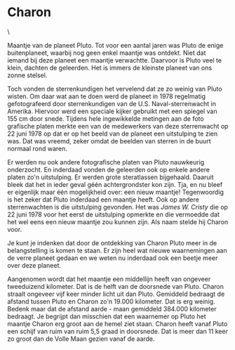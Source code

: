 # Charon

\

Maantje van de planeet Pluto. Tot voor een aantal jaren was Pluto de
enige buitenplaneet, waarbij nog geen enkel maantje was ontdekt. Niet
dat iemand bij deze planeet een maantje verwachtte. Daarvoor is Pluto
veel te klein, dachten de geleerden. Het is immers de kleinste planeet
van ons zonne stelsel.

Toch vonden de sterrenkundigen het vervelend dat ze zo weinig van Pluto
wisten. Om daar wat aan te doen werd de planeet in 1978 regelmatig
gefotografeerd door sterrenkundigen van de U.S. Naval-sterrenwacht in
Amerika. Hiervoor werd een speciale kijker gebruikt met een spiegel van
155 cm door snede. Tijdens hele ingewikkelde metingen aan de foto
grafische platen merkte een van de medewerkers van deze sterrenwacht op
22 juni 1978 op dat er op het beeld van de planeet een uitstulping te
zien was. Dat was vreemd, zeker omdat de beelden van sterren in de buurt
normaal rond waren.

Er werden nu ook andere fotografische platen van Pluto nauwkeurig
onderzocht. En inderdaad vonden de geleerden ook op enkele andere platen
zo\'n uitstulping. Er werden grote steratlassen bijgehaald. Daaruit
bleek dat het in ieder geval géén achtergrondster kon zijn. Tja, en nu
bleef er eigenlijk maar één mogelijkheid over: een nieuw maantje!
Tegenwoordig is het zeker dat Pluto inderdaad een maantje heeft. Ook op
andere sterrenwachten is die uitstulping gevonden. Het was *James W.
Cristy* die op 22 juni 1978 voor het eerst de uitstulping opmerkte en
die vermoedde dat het wel eens een nieuw maantje zou kunnen zijn. Als
naam stelde hij Charon voor.

Je kunt je indenken dat door de ontdekking van Charon Pluto meer in de
belangstelling is komen te staan. Er zijn heel wat nieuwe waarnemingen
aan de verre planeet gedaan en we weten nu inderdaad ook een beetje meer
over deze planeet.

Aangenomen wordt dat het maantje een middellijn heeft van ongeveer
tweeduizend kilometer. Dat is de helft van de doorsnede van Pluto.
Charon straalt ongeveer vijf keer minder licht uit dan Pluto. Gemiddeld
bedraagt de afstand tussen Pluto en Charon zo\'n 19.000 kilometer. Dat
is erg weinig. Bedenk maar dat de afstand aarde - maan gemiddeld 384.000
kilometer bedraagt. Je begrijpt dan misschien dat een waarnemer op Pluto
het maantje Charon erg groot aan de hemel ziet staan. Charon heeft vanaf
Pluto een schijf van ruim van ruim 5,5 graad in doorsnede. Dat is meer
dan 11 keer zo groot dan de Volle Maan gezien vanaf de aarde.
